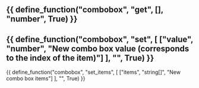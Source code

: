 {{ define_function("combobox", "get", [], "number", True) }}
---
{{ define_function("combobox", "set", [
    ["value", "number", "New combo box value (corresponds to the index of the item)"]
], "", True) }}
---
{{ define_function("combobox", "set_items", [
    ["items", "string[]", "New combo box items"]
], "", True) }}